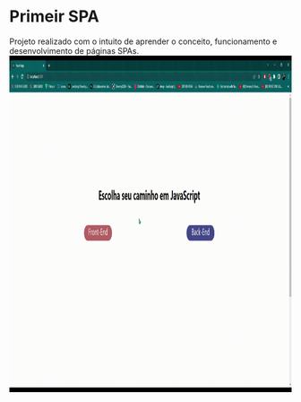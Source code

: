 # Primeir SPA
Projeto realizado com o intuito de aprender o conceito, funcionamento e desenvolvimento de páginas SPAs.
<img height='600px' src='https://github.com/DaniAkira/practice-react/blob/master/gifs/PrimeiraSPA.gif'>
